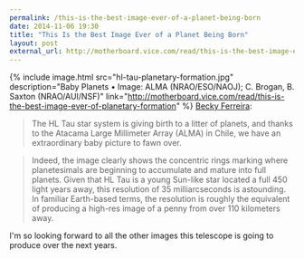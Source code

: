```yaml
---
permalink: /this-is-the-best-image-ever-of-a-planet-being-born
date: 2014-11-06 19:30
title: "This Is the Best Image Ever of a Planet Being Born"
layout: post
external_url: http://motherboard.vice.com/read/this-is-the-best-image-ever-of-planetary-formation
---
```

{% include image.html src="hl-tau-planetary-formation.jpg" description="Baby Planets • Image: ALMA (NRAO/ESO/NAOJ); C. Brogan, B. Saxton (NRAO/AUI/NSF)" link="http://motherboard.vice.com/read/this-is-the-best-image-ever-of-planetary-formation" %}
[Becky Ferreira](http://motherboard.vice.com/read/this-is-the-best-image-ever-of-planetary-formation):

>The HL Tau star system is giving birth to a litter of planets, and thanks to the Atacama Large Millimeter Array (ALMA) in Chile, we have an extraordinary baby picture to fawn over.

>Indeed, the image clearly shows the concentric rings marking where planetesimals are beginning to accumulate and mature into full planets. Given that HL Tau is a young Sun-like star located a full 450 light years away, this resolution of 35 milliarcseconds is astounding. In familiar Earth-based terms, the resolution is roughly the equivalent of producing a high-res image of a penny from over 110 kilometers away.

I'm so looking forward to all the other images this telescope is going to produce over the next years.